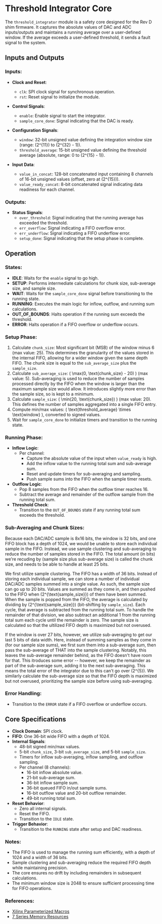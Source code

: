 # Threshold Integrator Core

The `threshold_integrator` module is a safety core designed for the Rev D shim firmware. It captures the absolute values of DAC and ADC inputs/outputs and maintains a running average over a user-defined window. If the average exceeds a user-defined threshold, it sends a fault signal to the system.

## Inputs and Outputs

### Inputs:
- **Clock and Reset**:
  - `clk`: SPI clock signal for synchronous operation.
  - `rst`: Reset signal to initialize the module.

- **Control Signals**:
  - `enable`: Enable signal to start the integrator.
  - `sample_core_done`: Signal indicating that the DAC is ready.

- **Configuration Signals**:
  - `window`: 32-bit unsigned value defining the integration window size (range: \(2^{11}\) to \(2^{32} - 1\)).
  - `threshold_average`: 15-bit unsigned value defining the threshold average (absolute, range: 0 to \(2^{15} - 1\)).

- **Input Data**:
  - `value_in_concat`: 128-bit concatenated input containing 8 channels of 16-bit unsigned values (offset, zero at \(2^{15}\)).
  - `value_ready_concat`: 8-bit concatenated signal indicating data readiness for each channel.

### Outputs:
- **Status Signals**:
  - `over_threshold`: Signal indicating that the running average has exceeded the threshold.
  - `err_overflow`: Signal indicating a FIFO overflow error.
  - `err_underflow`: Signal indicating a FIFO underflow error.
  - `setup_done`: Signal indicating that the setup phase is complete.

## Operation

### States:
- **IDLE**: Waits for the `enable` signal to go high.
- **SETUP**: Performs intermediate calculations for chunk size, sub-average size, and sample size.
- **WAIT**: Waits for the `sample_core_done` signal before transitioning to the running state.
- **RUNNING**: Executes the main logic for inflow, outflow, and running sum calculations.
- **OUT_OF_BOUNDS**: Halts operation if the running sum exceeds the threshold.
- **ERROR**: Halts operation if a FIFO overflow or underflow occurs.

### Setup Phase:
1. Calculate `chunk_size`: Most significant bit (MSB) of the window minus 6 (max value: 25). This determines the granularity of the values stored in the internal FIFO, allowing for a wider window given the same depth FIFO. The chunk size is equal to the `sub_average_size` plus the `sample_size`.
2. Calculate `sub_average_size`: \( \max(0, \text{chunk_size} - 20) \) (max value: 5). Sub-averaging is used to reduce the number of samples processed directly by the FIFO when the window is larger than the maximum sample size would allow. It introduces slightly more error than the sample size, so is kept to a minimum.
3. Calculate `sample_size`: \( \min(20, \text{chunk_size}) \) (max value: 20). This defines the number of samples aggregated into a single FIFO entry.
4. Compute min/max values: \( \text{threshold_average} \times \text{window} \), converted to signed values.
5. Wait for `sample_core_done` to initialize timers and transition to the running state.

### Running Phase:
- **Inflow Logic**:
  - Per channel:
    - Capture the absolute value of the input when `value_ready` is high.
    - Add the inflow value to the running total sum and sub-average sum.
    - Reset and update timers for sub-averaging and sampling.
    - Push sample sums into the FIFO when the sample timer resets.
- **Outflow Logic**:
  - Pop 8 samples from the FIFO when the outflow timer reaches 16.
  - Subtract the average and remainder of the outflow sample from the running total sum.
- **Threshold Check**:
  - Transition to the `OUT_OF_BOUNDS` state if any running total sum exceeds the threshold.

### Sub-Averaging and Chunk Sizes:
Because each DAC/ADC sample is 8x16 bits, the window is 32 bits, and one FIFO block has a depth of 1024, we would be unable to store each individual sample in the FIFO. Instead, we use sample clustering and sub-averaging to reduce the number of samples stored in the FIFO. The total amount (in bits) we're recuding by (sample size plus sub-average size) is called the chunk size, and needs to be able to handle at least 25 bits.

We first utilize sample clustering. The FIFO has a width of 36 bits. Instead of storing each individual sample, we can store a number of individual DAC/ADC samples  summed into a single value. As such, the sample size can go up to 20 bits. Values are summed as they come in, and then pushed to the FIFO when \(2^{\text{sample_size}}\) of them have been summed. When the sample is popped from the FIFO, the average is calculated by dividing by \(2^{\text{sample_size}}\) (bit-shifting by `sample_size`). Each cycle, that average is subtracted from the running total sum. To handle the remainder of that division, we also subtract an additional 1 from the running total sum each cycle until the remainder is zero. The sample size is calculated so that the ultilized FIFO depth is maximized but not overused.

If the window is over 27 bits, however, we utilize sub-averaging to get our last 5 bits of data width. Here, instead of summing samples as they come in (for our sample size sums), we first sum them into a sub-average sum, then pass the sub-average of THAT into the sample clustering. Notably, this leaves the sub-average remainder behind, as the FIFO doesn't have room for that. This itroduces some error -- however, we keep the remainder as part of the sub-average sum, adding it to the next sub-averaging. This means the total error of the integrator due to this can't go over \(2^{5}\). We similarly calculate the sub-average size so that the FIFO depth is maximized but not overused, prioritizing the sample size before using sub-averaging.

### Error Handling:
- Transition to the `ERROR` state if a FIFO overflow or underflow occurs.

## Core Specifications

- **Clock Domain**: SPI clock.
- **FIFO**: One 36-bit wide FIFO with a depth of 1024.
- **Internal Signals**:
  - 48-bit signed min/max values.
  - 5-bit `chunk_size`, 3-bit `sub_average_size`, and 5-bit `sample_size`.
  - Timers for inflow sub-averaging, inflow sampling, and outflow sampling.
  - Per channel (8 channels):
    - 16-bit inflow absolute value.
    - 21-bit sub-average sum.
    - 36-bit inflow sample sum.
    - 36-bit queued FIFO in/out sample sums.
    - 16-bit outflow value and 20-bit outflow remainder.
    - 49-bit running total sum.
- **Reset Behavior**:
  - Zero all internal signals.
  - Reset the FIFO.
  - Transition to the `IDLE` state.
- **Trigger Behavior**:
  - Transition to the `RUNNING` state after setup and DAC readiness.

### Notes:
- The FIFO is used to manage the running sum efficiently, with a depth of 1024 and a width of 36 bits.
- Sample clustering and sub-averaging reduce the required FIFO depth while maintaining precision.
- The core ensures no drift by including remainders in subsequent calculations.
- The minimum window size is 2048 to ensure sufficient processing time for FIFO operations.

### References:
- [Xilinx Parameterized Macros](https://docs.amd.com/r/2024.1-English/ug953-vivado-7series-libraries/XPM_FIFO_SYNC)
- [7 Series Memory Resources](https://docs.amd.com/v/u/en-US/ug473_7Series_Memory_Resources)

